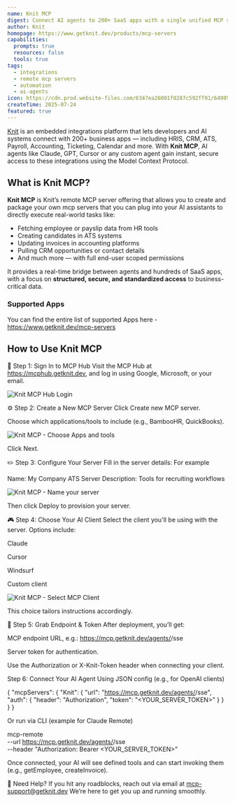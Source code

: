 ```yaml
---
name: Knit MCP
digest: Connect AI agents to 200+ SaaS apps with a single unified MCP server powered by Knit
author: Knit
homepage: https://www.getknit.dev/products/mcp-servers
capabilities:
  prompts: true
  resources: false
  tools: true
tags:
  - integrations
  - remote mcp servers
  - automation
  - ai-agents
icon: https://cdn.prod.website-files.com/6347ea26001f0287c592ff91/649953ef7a9ffe1f3e492b5a_Knit%20Logo.svg
createTime: 2025-07-24
featured: true
---
```


[Knit](https://www.getknit.dev) is an embedded integrations platform that lets developers and AI systems connect with 200+ business apps — including HRIS, CRM, ATS, Payroll, Accounting, Ticketing, Calendar and more. With **Knit MCP**, AI agents like Claude, GPT, Cursor or any custom agent gain instant, secure access to these integrations using the Model Context Protocol.


## What is Knit MCP?

**Knit MCP** is Knit’s remote MCP server offering that allows you to create and package your own mcp servers that you can plug into your AI assistants to directly execute real-world tasks like:

- Fetching employee or payslip data from HR tools
- Creating candidates in ATS systems
- Updating invoices in accounting platforms
- Pulling CRM opportunities or contact details
- And much more — with full end-user scoped permissions

It provides a real-time bridge between agents and hundreds of SaaS apps, with a focus on **structured, secure, and standardized access** to business-critical data.

### Supported Apps

You can find the entire list of supported Apps here - https://www.getknit.dev/mcp-servers

## How to Use Knit MCP

🔐 Step 1: Sign In to MCP Hub
Visit the MCP Hub at https://mcphub.getknit.dev, and log in using Google, Microsoft, or your email.

![Knit MCP Hub Login](https://cdn.prod.website-files.com/6347ea26001f0287c592ff91/6881fc4463f5b5ec9e9e69b1_knit%20mcp%20login.png)


⚙️ Step 2: Create a New MCP Server
Click Create new MCP server.

Choose which applications/tools to include (e.g., BambooHR, QuickBooks).

![Knit MCP - Choose Apps and tools](https://cdn.prod.website-files.com/6347ea26001f0287c592ff91/6881fc45ec18392a6ffb2c6b_Knit%20MCP%20Create%20your%20server.png)

Click Next.


✏️ Step 3: Configure Your Server
Fill in the server details:
For example 

Name: My Company ATS Server
Description: Tools for recruiting workflows

![Knit MCP - Name your server](https://cdn.prod.website-files.com/6347ea26001f0287c592ff91/6881fd31dfcadbce9c68bd17_Screenshot%202025-07-24%20145945.png)

Then click Deploy to provision your server.

🎮 Step 4: Choose Your AI Client
Select the client you'll be using with the server. Options include:

Claude

Cursor

Windsurf

Custom client

![Knit MCP - Select MCP Client](https://cdn.prod.website-files.com/6347ea26001f0287c592ff91/6881fc45069fcde1129605c2_Knit%20mcp%20choose%20your%20client.png)

This choice tailors instructions accordingly.


🚀 Step 5: Grab Endpoint & Token
After deployment, you’ll get:

MCP endpoint URL, e.g.:
https://mcp.getknit.dev/agents/<your-server-id>/sse

Server token for authentication.

Use the Authorization or X-Knit-Token header when connecting your client.

Step 6: Connect Your AI Agent
Using JSON config (e.g., for OpenAI clients)

{
  "mcpServers": {
    "Knit": {
      "url": "https://mcp.getknit.dev/agents/<your-server-id>/sse",
      "auth": {
        "header": "Authorization",
        "token": "<YOUR_SERVER_TOKEN>"
      }
    }
  }
}


Or run via CLI (example for Claude Remote)

mcp-remote \
  --url https://mcp.getknit.dev/agents/<your-server-id>/sse \
  --header "Authorization: Bearer <YOUR_SERVER_TOKEN>"

Once connected, your AI will see defined tools and can start invoking them (e.g., getEmployee, createInvoice).

🤝 Need Help?
If you hit any roadblocks, reach out via email at mcp-support@getknit.dev We’re here to get you up and running smoothly.

